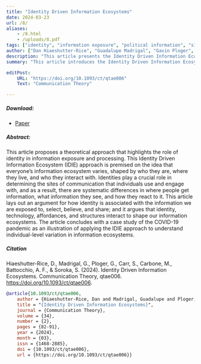 ```yaml
---
title: "Identity Driven Information Ecosystems"
date: 2024-03-23
url: /8/
aliases:
    - /8.html
    - /uploads/8.pdf
tags: ["identity", "information exposure", "political information", "sites of communication", "information exposure model"]
author: ["Dan Hiaeshutter-Rice", "Guadalupe Madrigal", "Gavin Ploger", "Sydney Carr", "Mia Carbone", "Ava Francesca Battocchio", "Stuart Soroka"]
description: "This article presents the Identity Driven Information Ecosystem (IDIE) approach, showing how identity shapes information exposure and processing, illustrated by COVID-19."
summary: "This article introduces the Identity Driven Information Ecosystem (IDIE) approach, emphasizing how identities shape information exposure and processing. It highlights systematic differences based on identity and concludes with a COVID-19 case study to illustrate these concepts."

editPost:
    URL: "https://doi.org/10.1093/ct/qtae006"
    Text: "Communication Theory"

---
```


##### Download:

- [Paper](/8.pdf)

<div class="thinline"></div>

##### Abstract:

This article proposes a theoretical approach that highlights the role of identity in information exposure and processing. This Identity Driven Information Ecosystem (IDIE) approach is premised on the idea that everyone’s information ecosystem varies, shaped by who they are, where they live, and who they interact with. Identities play a crucial role in determining the sites of communication that individuals use and engage with, and as a result, there are systematic differences in where people get information, what information they see, and how they react to it. This article lays out an argument for how identity is associated with the information we are exposed to, select, believe, and share; and it argues that identity, technology, affordances, and structures interact to shape our information ecosystems. The article concludes with a case study of the COVID-19 pandemic as an illustration of applying the IDIE approach to understand individual-level variation in information ecosystems.

<div class="thinline"></div>

##### Citation

Hiaeshutter-Rice, D., Madrigal, G., Ploger, G., Carr, S., Carbone, M., Battocchio, A. F., & Soroka, S. (2024). Identity Driven Information Ecosystems. Communication Theory, qtae006. https://doi.org/10.1093/ct/qtae006.

```BibTeX
@article{10.1093/ct/qtae006,
    author = {Hiaeshutter-Rice, Dan and Madrigal, Guadalupe and Ploger, Gavin and Carr, Sydney and Carbone, Mia and Battocchio, Ava Francesca and Soroka, Stuart},
    title = "{Identity Driven Information Ecosystems}",
    journal = {Communication Theory},
    volume = {34},
    number = {2},
    pages = {82-91},
    year = {2024},
    month = {03},
    issn = {1468-2885},
    doi = {10.1093/ct/qtae006},
    url = {https://doi.org/10.1093/ct/qtae006}}
```